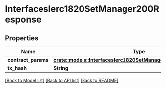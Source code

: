 # InterfacesIerc1820SetManager200Response

## Properties

Name | Type | Description | Notes
------------ | ------------- | ------------- | -------------
**contract_params** | [**crate::models::InterfacesIerc1820SetManagerRequestContractParams**](interfaces_IERC1820_setManager_request_contractParams.md) |  | 
**tx_hash** | **String** |  | 

[[Back to Model list]](../README.md#documentation-for-models) [[Back to API list]](../README.md#documentation-for-api-endpoints) [[Back to README]](../README.md)


